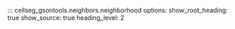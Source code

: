 ::: cellseg_gsontools.neighbors.neighborhood
    options:
      show_root_heading: true
      show_source: true
      heading_level: 2
